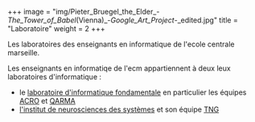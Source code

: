 +++
image = "img/Pieter_Bruegel_the_Elder_-_The_Tower_of_Babel_(Vienna)_-_Google_Art_Project_-_edited.jpg"
title = "Laboratoire"
weight = 2
+++

Les laboratoires des enseignants en informatique de l'ecole centrale marseille.
<!--more-->

Les enseignants en informatiqe de l'ecm appartiennent à deux leux laboratoires d'informatique :  

* le [laboratoire d'informatique fondamentale](http://www.lif.univ-mrs.fr/) en particulier les équipes [ACRO](http://www.lif.univ-mrs.fr/recherche/equipes/1/presentation) et [QARMA](http://www.lif.univ-mrs.fr/recherche/equipes/4/presentation)
* [l'institut de neurosciences des systèmes](http://ins.univ-amu.fr/) et son équipe [TNG](http://ins.univ-amu.fr/fr/research-teams/theoretical-neurosciences-group/)
